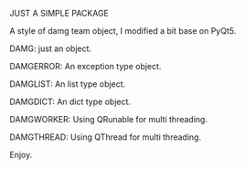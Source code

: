 JUST A SIMPLE PACKAGE

A style of damg team object, I modified a bit base on PyQt5.

DAMG: just an object.

DAMGERROR: An exception type object.

DAMGLIST: An list type object.

DAMGDICT: An dict type object.

DAMGWORKER: Using QRunable for multi threading.

DAMGTHREAD: Using QThread for multi threading.

Enjoy.